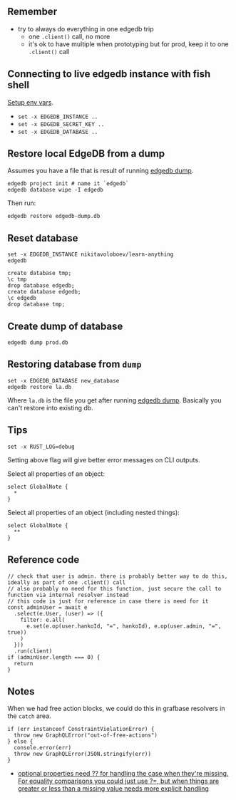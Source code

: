 ## Remember

- try to always do everything in one edgedb trip
  - one `.client()` call, no more
  - it's ok to have multiple when prototyping but for prod, keep it to one `.client()` call

## Connecting to live edgedb instance with fish shell

[Setup env vars](https://www.edgedb.com/docs/guides/cloud#deploying-your-application).

- `set -x EDGEDB_INSTANCE ..`
- `set -x EDGEDB_SECRET_KEY ..`
- `set -x EDGEDB_DATABASE ..`

## Restore local EdgeDB from a dump

Assumes you have a file that is result of running [edgedb dump](https://www.edgedb.com/docs/cli/edgedb_dump).

```
edgedb project init # name it `edgedb`
edgedb database wipe -I edgedb
```

Then run:

```
edgedb restore edgedb-dump.db
```

## Reset database

```
set -x EDGEDB_INSTANCE nikitavoloboev/learn-anything
edgedb

create database tmp;
\c tmp
drop database edgedb;
create database edgedb;
\c edgedb
drop database tmp;
```

## Create dump of database

```
edgedb dump prod.db
```

## Restoring database from `dump`

```
set -x EDGEDB_DATABASE new_database
edgedb restore la.db
```

Where `la.db` is the file you get after running [edgedb dump](https://www.edgedb.com/docs/cli/edgedb_dump). Basically you can't restore into existing db.

## Tips

```
set -x RUST_LOG=debug
```

Setting above flag will give better error messages on CLI outputs.

Select all properties of an object:

```
select GlobalNote {
  *
}
```

Select all properties of an object (including nested things):

```
select GlobalNote {
  **
}
```

## Reference code

```
// check that user is admin. there is probably better way to do this, ideally as part of one .client() call
// also probably no need for this function, just secure the call to function via internal resolver instead
// this code is just for reference in case there is need for it
const adminUser = await e
  .select(e.User, (user) => ({
    filter: e.all(
      e.set(e.op(user.hankoId, "=", hankoId), e.op(user.admin, "=", true))
    )
  }))
  .run(client)
if (adminUser.length === 0) {
  return
}
```

## Notes

When we had free action blocks, we could do this in grafbase resolvers in the `catch` area.

```
if (err instanceof ConstraintViolationError) {
  throw new GraphQLError("out-of-free-actions")
} else {
  console.error(err)
  throw new GraphQLError(JSON.stringify(err))
}
```

- [optional properties need ?? for handling the case when they're missing. For equality comparisons you could just use ?=, but when things are greater or less than a missing value needs more explicit handling](https://discord.com/channels/841451783728529451/1177262394175660104/1178762322110595184)
